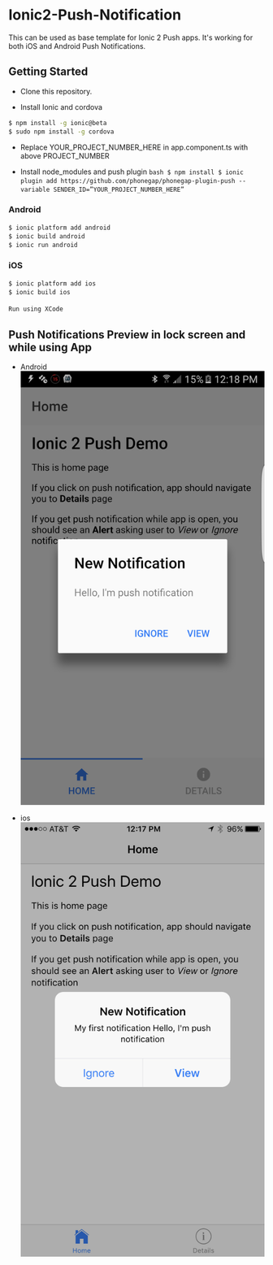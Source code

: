 # Ionic2-Push-Notification

This can be used as base template for Ionic 2 Push apps. It's working for both iOS and Android Push Notifications.

## Getting Started

* Clone this repository.

* Install Ionic and cordova

```bash
$ npm install -g ionic@beta
$ sudo npm install -g cordova
```

* Replace YOUR_PROJECT_NUMBER_HERE in app.component.ts with above PROJECT_NUMBER

* Install node_modules and push plugin ` bash $ npm install $ ionic plugin add https://github.com/phonegap/phonegap-plugin-push --variable SENDER_ID=”YOUR_PROJECT_NUMBER_HERE” `

### Android
``` bash
$ ionic platform add android
$ ionic build android
$ ionic run android
```

### iOS

``` bash
$ ionic platform add ios
$ ionic build ios

Run using XCode
```

## Push Notifications Preview in lock screen and while using App

* Android
![Alt text](src/screenshots/android_alert.png?raw=true "Android Alert")

* ios
![Alt text](src/screenshots/ios_alert.png?raw=true "ios Alert")